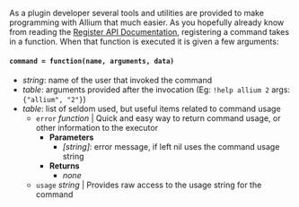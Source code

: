 As a plugin developer several tools and utilities are provided to make programming with Allium that much easier. As you hopefully already know from reading the [Register API Documentation](https://github.com/hugeblank/Allium/wiki/Register-API), registering a command takes in a function. When that function is executed it is given a few arguments:

#### `command = function(name, arguments, data)`
  - _string_: name of the user that invoked the command
  - _table_: arguments provided after the invocation (Eg: `!help allium 2` args: `{"allium", "2"}`)
  - _table_: list of seldom used, but useful items related to command usage
    - `error` _function_ | Quick and easy way to return command usage, or other information to the executor
      - **Parameters**
         - _[string]_: error message, if left nil uses the command usage string
      - **Returns**
        - _none_
    - `usage` _string_ | Provides raw access to the usage string for the command